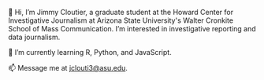 👋 Hi, I’m Jimmy Cloutier, a graduate student at the Howard Center for Investigative Journalism at Arizona State University's Walter Cronkite School of Mass Communication. I’m interested in investigative reporting and data journalism. 

🌱 I’m currently learning R, Python, and JavaScript. 

📫 Message me at jclouti3@asu.edu.

<!---
jrcloutier/jrcloutier is a ✨ special ✨ repository because its `README.md` (this file) appears on your GitHub profile.
You can click the Preview link to take a look at your changes.
--->
